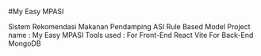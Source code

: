 #My Easy MPASI

Sistem Rekomendasi Makanan Pendamping ASI Rule Based Model
Project name : My Easy MPASI 
Tools used : 
For Front-End React Vite
For Back-End MongoDB 
